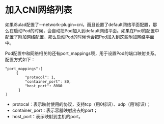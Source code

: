 # 加入CNI网络列表<a name="ZH-CN_TOPIC_0184808074"></a>

如果iSulad配置了--network-plugin=cni，而且设置了default网络平面配置，那么在启动Pod的时候，会自动把Pod加入到default网络平面。如果在Pod的配置中配置了附加网络配置，那么启动Pod的时候也会把Pod加入到这些附加网络平面中。

Pod配置中和网络相关的还有port\_mappings项，用于设置Pod的端口映射关系。配置方式如下：

```
"port_mappings":[
     { 
         "protocol": 1,
         "container_port": 80,
         "host_port": 8080
      }
]
```

-   protocal：表示映射使用的协议，支持tcp（用0标识）、udp（用1标识）；
-   container\_port：表示容器映射出去的port；
-   host\_port：表示映射到主机的port。

